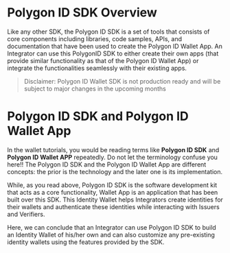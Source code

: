  
# Polygon ID SDK Overview

Like any other SDK, the Polygon ID SDK is a set of tools that consists of core components including libraries, code samples, APIs, and documentation that have been used to create the Polygon ID Wallet App. An Integrator can use this PolygonID SDK to either create their own apps (that provide similar functionality as that of the Polygon ID Wallet App) or integrate the functionalities seamlessly with their existing apps. 

> Disclaimer: Polygon ID Wallet SDK is not production ready and will be subject to major changes in the upcoming months

# Polygon ID SDK and Polygon ID Wallet App

In the wallet tutorials, you would be reading terms like **Polygon ID SDK** and **Polygon ID Wallet APP** repeatedly. Do not let the terminology confuse you here!! The Polygon ID SDK and the Polygon ID Wallet App are different concepts: the prior is the technology and the later one is its implementation. 

While, as you read above, Polygon ID SDK is the software development kit that acts as a core functionality, Wallet App is an application that has been built over this SDK. This Identity Wallet helps Integrators create identities for their wallets and authenticate these identities while interacting with Issuers and Verifiers. 

Here, we can conclude that an Integrator can use Polygon ID SDK to build an Identity Wallet of his/her own and can also customize any pre-existing identity wallets using the features provided by the SDK.  
 


